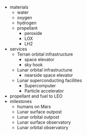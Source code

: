 * materials
  * water
  * oxygen
  * hydrogen
  * propellant
    * peroxide
    * LOX
    * LH2
* services
  * Terran orbital infrastructure
    * space elevator
    * sky hook
  * Lunar orbital infrastructune
    * nearside space elevator
  * Lunar superconducting facilities
    * Supercomputer
    * Particle accelerator
* propellant and fuel to LEO
* milestones
  * humans on Mars
  * Lunar surface outpost
  * Lunar orbital outpost
  * Lunar surface observatory
  * Lunar orbital observatory
